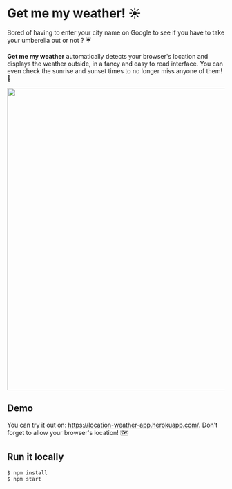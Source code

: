 # Get me my weather! :sunny:




Bored of having to enter your city name on Google to see if you have to take your umberella out or not ? :umbrella: 

<b>Get me my weather</b> automatically detects your browser's location and displays the weather outside, in a fancy and easy to read interface. You can even check the sunrise and sunset times to no longer miss anyone of them! :sunrise:


<p align="center">
  <img src="https://imgur.com/Zlzfvh7.png" width="700"/> 
</p>



## Demo 

You can try it out on: https://location-weather-app.herokuapp.com/. Don't forget to allow your browser's location! :world_map:


## Run it locally

```
$ npm install 
$ npm start
```
